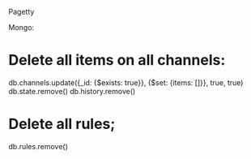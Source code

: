 Pagetty

Mongo:

# Delete all items on all channels:
db.channels.update({_id: {$exists: true}}, {$set: {items: []}}, true, true)
db.state.remove()
db.history.remove()

# Delete all rules;
db.rules.remove()